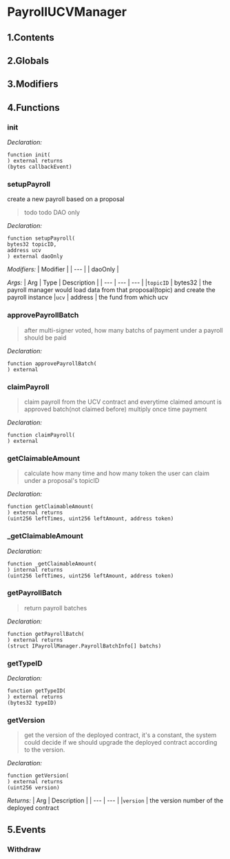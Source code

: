 # PayrollUCVManager





## 1.Contents
<!-- START doctoc -->
<!-- END doctoc -->

## 2.Globals

## 3.Modifiers

## 4.Functions

### init



*Declaration:*
```solidity
function init(
) external returns
(bytes callbackEvent)
```




### setupPayroll
create a new payroll based on a proposal

> todo todo DAO only


*Declaration:*
```solidity
function setupPayroll(
bytes32 topicID,
address ucv
) external daoOnly
```
*Modifiers:*
| Modifier |
| --- |
| daoOnly |

*Args:*
| Arg | Type | Description |
| --- | --- | --- |
|`topicID` | bytes32 | the payroll manager would load data from that proposal(topic) and create the payroll instance
|`ucv` | address | the fund from which ucv


### approvePayrollBatch

> after multi-signer voted, how many batchs of payment under a payroll should be paid

*Declaration:*
```solidity
function approvePayrollBatch(
) external
```




### claimPayroll

> claim payroll from the UCV contract and everytime claimed amount is approved batch(not claimed before) multiply once time payment

*Declaration:*
```solidity
function claimPayroll(
) external
```




### getClaimableAmount

> calculate how many time and how many token the user can claim under a proposal's topicID

*Declaration:*
```solidity
function getClaimableAmount(
) external returns
(uint256 leftTimes, uint256 leftAmount, address token)
```




### _getClaimableAmount



*Declaration:*
```solidity
function _getClaimableAmount(
) internal returns
(uint256 leftTimes, uint256 leftAmount, address token)
```




### getPayrollBatch

> return payroll batches

*Declaration:*
```solidity
function getPayrollBatch(
) external returns
(struct IPayrollManager.PayrollBatchInfo[] batchs)
```




### getTypeID



*Declaration:*
```solidity
function getTypeID(
) external returns
(bytes32 typeID)
```




### getVersion

> get the version of the deployed contract, it's a constant, the system could
decide if we should upgrade the deployed contract according to the version.


*Declaration:*
```solidity
function getVersion(
) external returns
(uint256 version)
```


*Returns:*
| Arg | Description |
| --- | --- |
|`version` | the version number of the deployed contract

## 5.Events
### Withdraw





